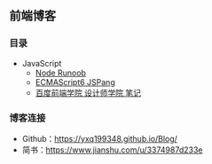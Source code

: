 ## 前端博客
### 目录
* JavaScript
  * [Node Runoob](https://www.jianshu.com/p/c42edc8310ff)
  * [ECMAScript6 JSPang](https://www.jianshu.com/p/91012adfd06d)
  * [百度前端学院 设计师学院 笔记](baidu/design.md)
### 博客连接
* Github：https://yxq199348.github.io/Blog/
* 简书：https://www.jianshu.com/u/3374987d233e